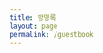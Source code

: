 ```yaml
---
title: 방명록
layout: page
permalink: /guestbook
---
```


<ul class="li-4">
    <script src="https://giscus.app/client.js"
            data-repo="ac-saro/ac-saro.github.io"
            data-repo-id="R_kgDOKTBZgA"
            data-category="General"
            data-category-id="DIC_kwDOKTBZgM4CdFER"
            data-mapping="url"
            data-strict="1"
            data-reactions-enabled="1"
            data-emit-metadata="0"
            data-input-position="bottom"
            data-theme="https://gs.saro.me/assets/giscus.css"
            data-lang="ko"
            crossorigin="anonymous"
            async>
    </script>
</ul>
